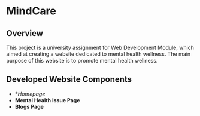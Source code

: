 # MindCare
## Overview
This project is a university assignment for Web Development Module, which aimed at creating a website dedicated to mental health wellness. The main purpose of this website is to promote mental health wellness.
## Developed Website Components
- **Homepage*
- **Mental Health Issue Page**
- **Blogs Page**
